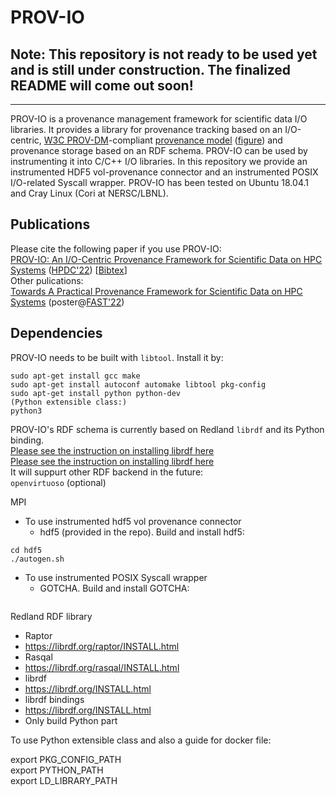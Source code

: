 # PROV-IO

## **Note:** This repository is not ready to be used yet and is still under construction. The finalized README will come out soon!
---
PROV-IO is a provenance management framework for scientific data I/O libraries. It provides a library for provenance tracking based on an I/O-centric, [W3C PROV-DM](https://www.w3.org/TR/prov-dm/)-compliant [provenance model](https://github.com/hpc-io/prov-io/blob/master/provio_ontology.ttl) ([figure](https://github.com/hpc-io/prov-io/blob/master/doc/provio-latest.png)) and provenance storage based on an RDF schema. PROV-IO can be used by instrumenting it into C/C++ I/O libraries. In this repository we provide an instrumented HDF5 vol-provenance connector and an instrumented POSIX I/O-related Syscall wrapper. PROV-IO has been tested on Ubuntu 18.04.1 and Cray Linux (Cori at NERSC/LBNL). 

## Publications
Please cite the following paper if you use PROV-IO:  <br /> 
[PROV-IO: An I/O-Centric Provenance Framework for Scientific Data on HPC Systems](https://www.hpdc.org/2022/) ([HPDC'22](https://www.hpdc.org/2022/)) [[Bibtex]()] <br /> 
Other pulications:  <br /> 
[Towards A Practical Provenance Framework for Scientific Data on HPC Systems](https://github.com/hpc-io/prov-io/blob/master/doc/FAST_22_WiP_PROV-IO.pdf) (poster@[FAST'22](https://www.usenix.org/conference/fast22)) <br />

## Dependencies
PROV-IO needs to be built with ```libtool```. Install it by: <br /> 
```
sudo apt-get install gcc make
sudo apt-get install autoconf automake libtool pkg-config
sudo apt-get install python python-dev
(Python extensible class:)
python3
```
PROV-IO's RDF schema is currently based on Redland ```librdf``` and its Python binding. <br /> 
[Please see the instruction on installing librdf here](https://librdf.org/INSTALL.html) <br /> 
[Please see the instruction on installing librdf here](https://librdf.org/bindings/) <br /> 
It will suppurt other RDF backend in the future: <br /> 
```openvirtuoso``` (optional) <br /> 

MPI <br /> 

- To use instrumented hdf5 vol provenance connector
  - hdf5 (provided in the repo). Build and install hdf5:
```
cd hdf5
./autogen.sh
```

- To use instrumented POSIX Syscall wrapper
  - GOTCHA. Build and install GOTCHA:
```
```

Redland RDF library <br />

- Raptor
 - https://librdf.org/raptor/INSTALL.html
- Rasqal
 - https://librdf.org/rasqal/INSTALL.html
- librdf
 - https://librdf.org/INSTALL.html
- librdf bindings
 - https://librdf.org/INSTALL.html
 - Only build Python part

To use Python extensible class and also a guide for docker file: <br />  

export PKG_CONFIG_PATH <br /> 
export PYTHON_PATH <br /> 
export LD_LIBRARY_PATH <br /> 
